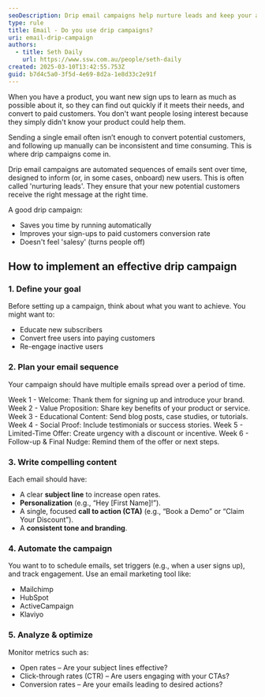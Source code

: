 ```yaml
---
seoDescription: Drip email campaigns help nurture leads and keep your audience engaged with automated, personalized content over time. Learn how to implement them effectively.
type: rule
title: Email - Do you use drip campaigns?
uri: email-drip-campaign
authors:
  - title: Seth Daily
    url: https://www.ssw.com.au/people/seth-daily
created: 2025-03-10T13:42:55.753Z
guid: b7d4c5a0-3f5d-4e69-8d2a-1e8d33c2e91f
---
```


When you have a product, you want new sign ups to learn as much as possible about it, so they can find out quickly if it meets their needs, and  convert to paid customers. You don't want people losing interest because they simply didn't know your product could help them.

Sending a single email often isn’t enough to convert potential customers, and following up manually can be inconsistent and time consuming. This is where drip campaigns come in.

<!--endintro-->

Drip email campaigns are automated sequences of emails sent over time, designed to inform (or, in some cases, onboard) new users. This is often called 'nurturing leads'. They ensure that your new potential customers receive the right message at the right time.

A good drip campaign:

* Saves you time by running automatically
* Improves your sign-ups to paid customers conversion rate
* Doesn't feel 'salesy' (turns people off)

## How to implement an effective drip campaign

### 1. Define your goal
Before setting up a campaign, think about what you want to achieve. You might want to:
   - Educate new subscribers
   - Convert free users into paying customers
   - Re-engage inactive users

### 2. Plan your email sequence
Your campaign should have multiple emails spread over a period of time.

Week 1 - Welcome: Thank them for signing up and introduce your brand.
Week 2 - Value Proposition: Share key benefits of your product or service.
Week 3 - Educational Content: Send blog posts, case studies, or tutorials.
Week 4 - Social Proof: Include testimonials or success stories.
Week 5 - Limited-Time Offer: Create urgency with a discount or incentive.
Week 6 - Follow-up & Final Nudge: Remind them of the offer or next steps.

### 3. Write compelling content
Each email should have:
   - A clear **subject line** to increase open rates.
   - **Personalization** (e.g., “Hey [First Name]!”).
   - A single, focused **call to action (CTA)** (e.g., “Book a Demo” or “Claim Your Discount”).
   - A **consistent tone and branding**.

### 4. Automate the campaign
You want to to schedule emails, set triggers (e.g., when a user signs up), and track engagement.
Use an email marketing tool like:
   - Mailchimp
   - HubSpot
   - ActiveCampaign
   - Klaviyo

### 5. Analyze & optimize
Monitor metrics such as:
   - Open rates – Are your subject lines effective?
   - Click-through rates (CTR) – Are users engaging with your CTAs?
   - Conversion rates – Are your emails leading to desired actions?
